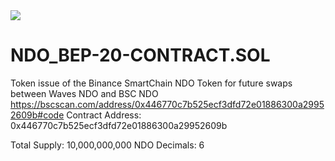 <img src="https://itsnando.com/img/waterfire.png" />

# NDO_BEP-20-CONTRACT.SOL
Token issue of the Binance SmartChain NDO Token for future swaps between Waves NDO and BSC NDO
https://bscscan.com/address/0x446770c7b525ecf3dfd72e01886300a29952609b#code
Contract Address:
0x446770c7b525ecf3dfd72e01886300a29952609b


Total Supply:
10,000,000,000 NDO 
Decimals: 6

